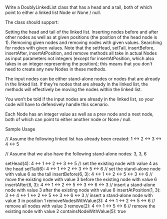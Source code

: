 Write a DoublyLinkedList class that has a head and a tail, both of which point to either a linked list Node or None / null.

The class should support:

Setting the head and tail of the linked list.
Inserting nodes before and after other nodes as well as at given positions (the position of the head node is 1).
Removing given nodes and removing nodes with given values.
Searching for nodes with given values.
Note that the setHead, setTail, insertBefore, insertAfter, insertAtPosition, and remove methods all take in actual Nodes as input parameters not integers (except for insertAtPosition, which also takes in an integer representing the position); this means that you don't need to create any new Nodes in these methods.

The input nodes can be either stand-alone nodes or nodes that are already in the linked list. If they're nodes that are already in the linked list, the methods will effectively be moving the nodes within the linked list.

You won't be told if the input nodes are already in the linked list, so your code will have to defensively handle this scenario.

Each Node has an integer value as well as a prev node and a next node, both of which can point to either another node or None / null.

Sample Usage

// Assume the following linked list has already been created:
1 <-> 2 <-> 3 <-> 4 <-> 5

// Assume that we also have the following stand-alone nodes:
3, 3, 6

setHead(4): 4 <-> 1 <-> 2 <-> 3 <-> 5 // set the existing node with value 4 as the head
setTail(6): 4 <-> 1 <-> 2 <-> 3 <-> 5 <-> 6 // set the stand-alone node with value 6 as the tail
insertBefore(6, 3): 4 <-> 1 <-> 2 <-> 5 <-> 3 <-> 6 // move the existing node with value 3 before the existing node with value 6
insertAfter(6, 3): 4 <-> 1 <-> 2 <-> 5 <-> 3 <-> 6 <-> 3 // insert a stand-alone node with value 3 after the existing node with value 6
insertAtPosition(1, 3): 3 <-> 4 <-> 1 <-> 2 <-> 5 <-> 3 <-> 6 <-> 3 // insert a stand-alone node with value 3 in position 1
removeNodesWithValue(3): 4 <-> 1 <-> 2 <-> 5 <-> 6 // remove all nodes with value 3
remove(2): 4 <-> 1 <-> 5 <-> 6 // remove the existing node with value 2
containsNodeWithValue(5): true
